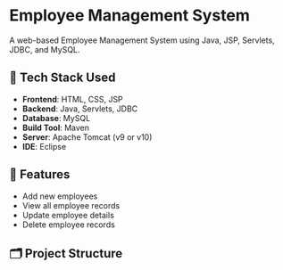# Employee Management System

A web-based Employee Management System using Java, JSP, Servlets, JDBC, and MySQL.

## 🧰 Tech Stack Used

- **Frontend**: HTML, CSS, JSP
- **Backend**: Java, Servlets, JDBC
- **Database**: MySQL
- **Build Tool**: Maven
- **Server**: Apache Tomcat (v9 or v10)
- **IDE**: Eclipse

## 📌 Features

- Add new employees  
- View all employee records  
- Update employee details  
- Delete employee records  

## 🗂️ Project Structure

